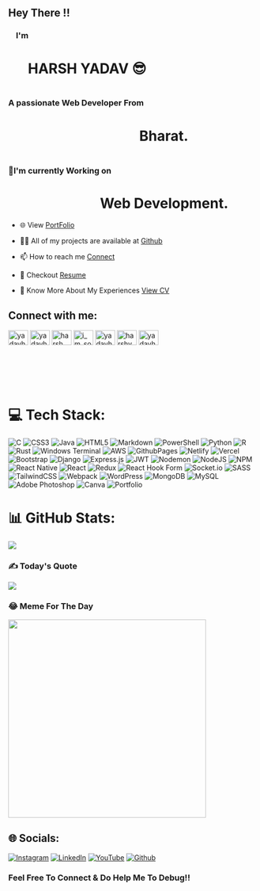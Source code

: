 
## Hey There !! <br>
### &nbsp; &nbsp; I'm 
# &nbsp; &nbsp; &nbsp; HARSH YADAV 😎
### <br> A passionate Web Developer From 
# &nbsp; &nbsp; &nbsp;&nbsp; &nbsp; &nbsp; &nbsp; &nbsp; &nbsp; &nbsp; &nbsp; &nbsp; &nbsp; &nbsp;  &nbsp;&nbsp; &nbsp; &nbsp; &nbsp; &nbsp; &nbsp; Bharat.
### <br>🔭I'm currently Working on 
# &nbsp; &nbsp; &nbsp; &nbsp; &nbsp; &nbsp; &nbsp; &nbsp; &nbsp; &nbsp; &nbsp; &nbsp; &nbsp; &nbsp; Web Development.

- 🌐 View [PortFolio](https://yadavharsh01.github.io/portfolio/)

- 👨‍💻 All of my projects are available at [Github](Github)

- 📫 How to reach me [Connect](mailto:yadavharsh.hy01@gmail.com)

- 📄 Checkout [Resume](https://drive.google.com/file/d/1OljEF6xJGqnNGOeG_uvAiz-zZ5k6ljpl/view?usp=drive_link)

- 📄 Know More About My Experiences [View CV](https://drive.google.com/file/d/1OljEF6xJGqnNGOeG_uvAiz-zZ5k6ljpl/view?usp=drive_link)
<h2 align="left">Connect with me:</h2>
<p align="left">
<a href="https://linkedin.com/in/yadavharsh01" target="blank"><img align="center" src="https://raw.githubusercontent.com/rahuldkjain/github-profile-readme-generator/master/src/images/icons/Social/linked-in-alt.svg" alt="yadavharsh01" height="30" width="40" /></a>
<a href="https://codesandbox.com/yadavharsh01" target="blank"><img align="center" src="https://raw.githubusercontent.com/rahuldkjain/github-profile-readme-generator/master/src/images/icons/Social/codesandbox.svg" alt="yadavharsh01" height="30" width="40" /></a>
<a href="https://instagram.com/harsh._.yaduvanshi01" target="blank"><img align="center" src="https://raw.githubusercontent.com/rahuldkjain/github-profile-readme-generator/master/src/images/icons/Social/instagram.svg" alt="harsh._.yaduvanshi01" height="30" width="40" /></a>
<a href="https://www.youtube.com/@i_m_sorcerer" target="blank"><img align="center" src="https://raw.githubusercontent.com/rahuldkjain/github-profile-readme-generator/master/src/images/icons/Social/youtube.svg" alt="i_m_sorcerer" height="30" width="40" /></a>
<a href="https://www.codechef.com/users/yadavharsh01" target="blank"><img align="center" src="https://cdn.jsdelivr.net/npm/simple-icons@3.1.0/icons/codechef.svg" alt="yadavharsh01" height="30" width="40" /></a>
<a href="https://www.hackerrank.com/harshyadav_hy20" target="blank"><img align="center" src="https://raw.githubusercontent.com/rahuldkjain/github-profile-readme-generator/master/src/images/icons/Social/hackerrank.svg" alt="harshyadav_hy20" height="30" width="40" /></a>
<a href="https://www.leetcode.com/yadavharsh01" target="blank"><img align="center" src="https://raw.githubusercontent.com/rahuldkjain/github-profile-readme-generator/master/src/images/icons/Social/leet-code.svg" alt="yadavharsh01" height="30" width="40" /></a>
</p>  <br><br><br><br>
   
# 💻 Tech Stack:
![C](https://img.shields.io/badge/c-%2300599C.svg?style=for-the-badge&logo=c&logoColor=white) ![CSS3](https://img.shields.io/badge/css3-%231572B6.svg?style=for-the-badge&logo=css3&logoColor=white) ![Java](https://img.shields.io/badge/java-%23ED8B00.svg?style=for-the-badge&logo=openjdk&logoColor=white) ![HTML5](https://img.shields.io/badge/html5-%23E34F26.svg?style=for-the-badge&logo=html5&logoColor=white) ![Markdown](https://img.shields.io/badge/markdown-%23000000.svg?style=for-the-badge&logo=markdown&logoColor=white) ![PowerShell](https://img.shields.io/badge/PowerShell-%235391FE.svg?style=for-the-badge&logo=powershell&logoColor=white) ![Python](https://img.shields.io/badge/python-3670A0?style=for-the-badge&logo=python&logoColor=ffdd54) ![R](https://img.shields.io/badge/r-%23276DC3.svg?style=for-the-badge&logo=r&logoColor=white) ![Rust](https://img.shields.io/badge/rust-%23000000.svg?style=for-the-badge&logo=rust&logoColor=white) ![Windows Terminal](https://img.shields.io/badge/Windows%20Terminal-%234D4D4D.svg?style=for-the-badge&logo=windows-terminal&logoColor=white) ![AWS](https://img.shields.io/badge/AWS-%23FF9900.svg?style=for-the-badge&logo=amazon-aws&logoColor=white) ![GithubPages](https://img.shields.io/badge/github%20pages-121013?style=for-the-badge&logo=github&logoColor=white) ![Netlify](https://img.shields.io/badge/netlify-%23000000.svg?style=for-the-badge&logo=netlify&logoColor=#00C7B7) ![Vercel](https://img.shields.io/badge/vercel-%23000000.svg?style=for-the-badge&logo=vercel&logoColor=white) ![Bootstrap](https://img.shields.io/badge/bootstrap-%238511FA.svg?style=for-the-badge&logo=bootstrap&logoColor=white) ![Django](https://img.shields.io/badge/django-%23092E20.svg?style=for-the-badge&logo=django&logoColor=white) ![Express.js](https://img.shields.io/badge/express.js-%23404d59.svg?style=for-the-badge&logo=express&logoColor=%2361DAFB) ![JWT](https://img.shields.io/badge/JWT-black?style=for-the-badge&logo=JSON%20web%20tokens) ![Nodemon](https://img.shields.io/badge/NODEMON-%23323330.svg?style=for-the-badge&logo=nodemon&logoColor=%BBDEAD) ![NodeJS](https://img.shields.io/badge/node.js-6DA55F?style=for-the-badge&logo=node.js&logoColor=white) ![NPM](https://img.shields.io/badge/NPM-%23CB3837.svg?style=for-the-badge&logo=npm&logoColor=white) ![React Native](https://img.shields.io/badge/react_native-%2320232a.svg?style=for-the-badge&logo=react&logoColor=%2361DAFB) ![React](https://img.shields.io/badge/react-%2320232a.svg?style=for-the-badge&logo=react&logoColor=%2361DAFB) ![Redux](https://img.shields.io/badge/redux-%23593d88.svg?style=for-the-badge&logo=redux&logoColor=white) ![React Hook Form](https://img.shields.io/badge/React%20Hook%20Form-%23EC5990.svg?style=for-the-badge&logo=reacthookform&logoColor=white) ![Socket.io](https://img.shields.io/badge/Socket.io-black?style=for-the-badge&logo=socket.io&badgeColor=010101) ![SASS](https://img.shields.io/badge/SASS-hotpink.svg?style=for-the-badge&logo=SASS&logoColor=white) ![TailwindCSS](https://img.shields.io/badge/tailwindcss-%2338B2AC.svg?style=for-the-badge&logo=tailwind-css&logoColor=white) ![Webpack](https://img.shields.io/badge/webpack-%238DD6F9.svg?style=for-the-badge&logo=webpack&logoColor=black) ![WordPress](https://img.shields.io/badge/WordPress-%23117AC9.svg?style=for-the-badge&logo=WordPress&logoColor=white) ![MongoDB](https://img.shields.io/badge/MongoDB-%234ea94b.svg?style=for-the-badge&logo=mongodb&logoColor=white) ![MySQL](https://img.shields.io/badge/mysql-%2300000f.svg?style=for-the-badge&logo=mysql&logoColor=white) ![Adobe Photoshop](https://img.shields.io/badge/adobe%20photoshop-%2331A8FF.svg?style=for-the-badge&logo=adobe%20photoshop&logoColor=white) ![Canva](https://img.shields.io/badge/Canva-%2300C4CC.svg?style=for-the-badge&logo=Canva&logoColor=white) ![Portfolio](https://img.shields.io/badge/Portfolio-%23000000.svg?style=for-the-badge&logo=firefox&logoColor=#FF7139)
# 📊 GitHub Stats:
<!--
![](https://github-readme-stats.vercel.app/api?username=yadavharsh01&theme=nightowl&hide_border=true&include_all_commits=false&count_private=false)
<br/>
![](https://github-readme-stats.vercel.app/api/top-langs/?username=yadavharsh01&theme=nightowl&hide_border=true&include_all_commits=false&count_private=false&layout=compact)
-->
![](https://github-readme-streak-stats.herokuapp.com/?user=yadavharsh01&theme=nightowl&hide_border=true)<br/> 


### ✍️ Today's Quote
![](https://quotes-github-readme.vercel.app/api?type=vetical&theme=radical)

### 😂 Meme For The Day
<img src='https://randommeme-five.vercel.app/' style="height: 400px;"/>

## 🌐 Socials:
[![Instagram](https://img.shields.io/badge/Instagram-%23E4405F.svg?logo=Instagram&logoColor=white)](https://instagram.com/harsh._.yaduvanshi01) 
[![LinkedIn](https://img.shields.io/badge/LinkedIn-%230077B5.svg?logo=linkedin&logoColor=white)](https://linkedin.com/in/yadavharsh01) 
[![YouTube](https://img.shields.io/badge/YouTube-%23FF0000.svg?logo=YouTube&logoColor=white)](https://youtube.com/@i_m_sorcerer) 
[![Github](https://img.shields.io/badge/Github-%235TF000.svg?logo=Github&logoColor=white)](https://github.com/yadavharsh01) 

### Feel Free To Connect & Do Help Me To Debug!!

